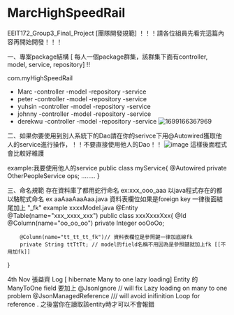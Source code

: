 # MarcHighSpeedRail
EEIT172_Group3_Final_Project
[團隊開發規範] ！！！請各位組員先看完這篇內容再開始開發！！！

一、專案package結構  [ 每人一個package群集，該群集下面有controller, model, service, repository] !!

com.myHighSpeedRail
- Marc
  -controller
  -model
  -repository
  -service
- peter
  -controller
  -model
  -repository
  -service
- yuhsin
  -controller
  -model
  -repository
  -service
- johnny
  -controller
  -model
  -repository
  -service
- derekwu
  -controller
  -model
  -repository
  -service
  ![1699166367969](https://github.com/YIIIIIACH/MarcHighSpeedRail/assets/42449396/0cf6cf9c-daa9-45e7-8722-90b52b4730a7)

  
二、如果你要使用到別人系統下的Dao請在你的serivce下用@Autowired獲取他人的service進行操作，！！不要直接使用他人的Dao！！
![image](https://github.com/YIIIIIACH/MarcHighSpeedRail/assets/42449396/fee8af52-45b5-40a7-877c-8821ca936e04)
這樣後面程式會比較好維護

example:我要使用他人的service
public class myService{
	@Autowired
 	private OtherPeopleService ops;
  ........
  }

三、命名規範 存在資料庫了都用蛇行命名 ex:xxx_ooo_aaa  以java程式存在的都以駱駝式命名 ex aaAaaAaaAaa.java
資料表欄位如果是foreign key 一律後面結尾加上 "_fk" 
example
xxxxModel.java
@Entity
@Table(name="xxx_xxxx_xxx")
public class xxxXxxxXxx{
	@Id
 	@Column(name="oo_oo_oo")
  	private Integer ooOoOo;

    	@Column(name="tt_tt_tt_fk")// 資料表欄位是參照鍵一律加底線fk
     	private String ttTtTt; // model的field名稱不用因為是參照鍵就加上fk [[不用加fk]]
}


4th Nov 張益齊 Log [ hibernate Many to one lazy loading]
Entity 的ManyToOne field 要加上
	@JsonIgnore  // will fix Lazy loading on many to one problem
	@JsonManagedReference  /// will avoid inifinition Loop for reference .
 之後當你在讀取該entity時才可以不會報錯
